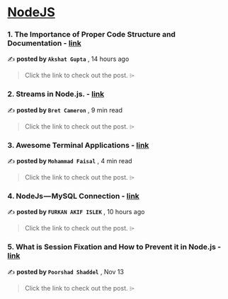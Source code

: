 
<h1><a href=https://medium.com/tag/nodejs/recommended target="_blank" rel="noopener noreferrer">NodeJS</a></h1>
<h3>1. The Importance of Proper Code Structure and Documentation - <a href=https://medium.com/codechef-vit/the-importance-of-proper-code-structure-and-documentation-306bfd6f2fff?source=tag_recommended_feed---------0-84----------nodejs----------ae0f8d57_24a3_466e_b588_1b29b2514363------- target="_blank" rel="noopener noreferrer">link</a></h3>

✍️ **posted by `Akshat Gupta`** <date> , 14 hours ago</date>

<blockquote>Click the link to check out the post. ⌲</blockquote>

<h3>2. Streams in Node.js. - <a href=https://medium.com/gitconnected/an-introduction-to-streams-in-node-js-e021650f0440?source=tag_recommended_feed---------1-107----------nodejs----------ae0f8d57_24a3_466e_b588_1b29b2514363------- target="_blank" rel="noopener noreferrer">link</a></h3>

✍️ **posted by `Bret Cameron`** <date> , 9 min read</date>

<blockquote>Click the link to check out the post. ⌲</blockquote>

<h3>3. Awesome Terminal Applications - <a href=https://medium.com/gitconnected/awesome-terminal-applications-e4a06022dffa?source=tag_recommended_feed---------2-85----------nodejs----------ae0f8d57_24a3_466e_b588_1b29b2514363------- target="_blank" rel="noopener noreferrer">link</a></h3>

✍️ **posted by `Mohammad Faisal`** <date> , 4 min read</date>

<blockquote>Click the link to check out the post. ⌲</blockquote>

<h3>4. NodeJs — MySQL Connection - <a href=https://medium.com/@furkanakifislek/nodejs-mysql-connection-b10a4f223702?source=tag_recommended_feed---------3-84----------nodejs----------ae0f8d57_24a3_466e_b588_1b29b2514363------- target="_blank" rel="noopener noreferrer">link</a></h3>

✍️ **posted by `FURKAN AKIF ISLEK`** <date> , 10 hours ago</date>

<blockquote>Click the link to check out the post. ⌲</blockquote>

<h3>5. What is Session Fixation and How to Prevent it in Node.js - <a href=https://medium.com/gitconnected/what-is-session-fixation-and-how-to-prevent-it-in-node-js-03580b6acd67?source=tag_recommended_feed---------4-107----------nodejs----------ae0f8d57_24a3_466e_b588_1b29b2514363------- target="_blank" rel="noopener noreferrer">link</a></h3>

✍️ **posted by `Poorshad Shaddel`** <date> , Nov 13</date>

<blockquote>Click the link to check out the post. ⌲</blockquote>

